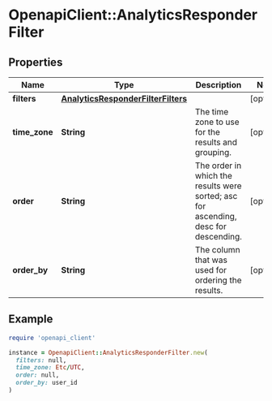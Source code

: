 # OpenapiClient::AnalyticsResponderFilter

## Properties

| Name | Type | Description | Notes |
| ---- | ---- | ----------- | ----- |
| **filters** | [**AnalyticsResponderFilterFilters**](AnalyticsResponderFilterFilters.md) |  | [optional] |
| **time_zone** | **String** | The time zone to use for the results and grouping. | [optional] |
| **order** | **String** | The order in which the results were sorted; asc for ascending, desc for descending. | [optional] |
| **order_by** | **String** | The column that was used for ordering the results. | [optional] |

## Example

```ruby
require 'openapi_client'

instance = OpenapiClient::AnalyticsResponderFilter.new(
  filters: null,
  time_zone: Etc/UTC,
  order: null,
  order_by: user_id
)
```


